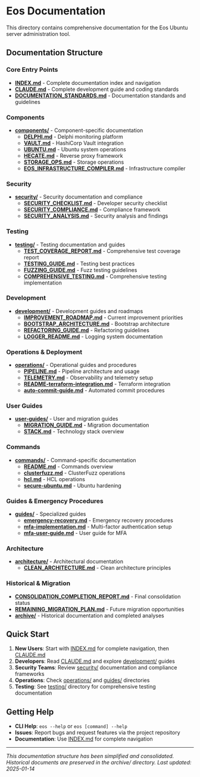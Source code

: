 # Eos Documentation

This directory contains comprehensive documentation for the Eos Ubuntu server administration tool.

## Documentation Structure

### Core Entry Points
- **[INDEX.md](INDEX.md)** - Complete documentation index and navigation
- **[CLAUDE.md](../CLAUDE.md)** - Complete development guide and coding standards
- **[DOCUMENTATION_STANDARDS.md](DOCUMENTATION_STANDARDS.md)** - Documentation standards and guidelines

### Components
- **[components/](./components/)** - Component-specific documentation
  - **[DELPHI.md](./components/DELPHI.md)** - Delphi monitoring platform
  - **[VAULT.md](./components/VAULT.md)** - HashiCorp Vault integration
  - **[UBUNTU.md](./components/UBUNTU.md)** - Ubuntu system operations
  - **[HECATE.md](./components/HECATE.md)** - Reverse proxy framework
  - **[STORAGE_OPS.md](./components/STORAGE_OPS.md)** - Storage operations
  - **[EOS_INFRASTRUCTURE_COMPILER.md](./components/EOS_INFRASTRUCTURE_COMPILER.md)** - Infrastructure compiler

### Security
- **[security/](./security/)** - Security documentation and compliance
  - **[SECURITY_CHECKLIST.md](./security/SECURITY_CHECKLIST.md)** - Developer security checklist
  - **[SECURITY_COMPLIANCE.md](./security/SECURITY_COMPLIANCE.md)** - Compliance framework
  - **[SECURITY_ANALYSIS.md](./security/SECURITY_ANALYSIS.md)** - Security analysis and findings

### Testing
- **[testing/](./testing/)** - Testing documentation and guides
  - **[TEST_COVERAGE_REPORT.md](./testing/TEST_COVERAGE_REPORT.md)** - Comprehensive test coverage report
  - **[TESTING_GUIDE.md](./testing/TESTING_GUIDE.md)** - Testing best practices
  - **[FUZZING_GUIDE.md](./testing/FUZZING_GUIDE.md)** - Fuzz testing guidelines
  - **[COMPREHENSIVE_TESTING.md](./testing/COMPREHENSIVE_TESTING.md)** - Comprehensive testing implementation

### Development
- **[development/](./development/)** - Development guides and roadmaps
  - **[IMPROVEMENT_ROADMAP.md](./development/IMPROVEMENT_ROADMAP.md)** - Current improvement priorities
  - **[BOOTSTRAP_ARCHITECTURE.md](./development/BOOTSTRAP_ARCHITECTURE.md)** - Bootstrap architecture
  - **[REFACTORING_GUIDE.md](./development/REFACTORING_GUIDE.md)** - Refactoring guidelines
  - **[LOGGER_README.md](./development/LOGGER_README.md)** - Logging system documentation

### Operations & Deployment
- **[operations/](./operations/)** - Operational guides and procedures
  - **[PIPELINE.md](./operations/PIPELINE.md)** - Pipeline architecture and usage
  - **[TELEMETRY.md](./operations/TELEMETRY.md)** - Observability and telemetry setup
  - **[README-terraform-integration.md](./operations/README-terraform-integration.md)** - Terraform integration
  - **[auto-commit-guide.md](./operations/auto-commit-guide.md)** - Automated commit procedures

### User Guides
- **[user-guides/](./user-guides/)** - User and migration guides
  - **[MIGRATION_GUIDE.md](./user-guides/MIGRATION_GUIDE.md)** - Migration documentation
  - **[STACK.md](./user-guides/STACK.md)** - Technology stack overview

### Commands
- **[commands/](./commands/)** - Command-specific documentation
  - **[README.md](./commands/README.md)** - Commands overview
  - **[clusterfuzz.md](./commands/clusterfuzz.md)** - ClusterFuzz operations
  - **[hcl.md](./commands/hcl.md)** - HCL operations
  - **[secure-ubuntu.md](./commands/secure-ubuntu.md)** - Ubuntu hardening

### Guides & Emergency Procedures
- **[guides/](./guides/)** - Specialized guides
  - **[emergency-recovery.md](./guides/emergency-recovery.md)** - Emergency recovery procedures
  - **[mfa-implementation.md](./guides/mfa-implementation.md)** - Multi-factor authentication setup
  - **[mfa-user-guide.md](./guides/mfa-user-guide.md)** - User guide for MFA

### Architecture
- **[architecture/](./architecture/)** - Architectural documentation
  - **[CLEAN_ARCHITECTURE.md](./architecture/CLEAN_ARCHITECTURE.md)** - Clean architecture principles

### Historical & Migration
- **[CONSOLIDATION_COMPLETION_REPORT.md](CONSOLIDATION_COMPLETION_REPORT.md)** - Final consolidation status
- **[REMAINING_MIGRATION_PLAN.md](REMAINING_MIGRATION_PLAN.md)** - Future migration opportunities
- **[archive/](./archive/)** - Historical documentation and completed analyses

## Quick Start

1. **New Users**: Start with [INDEX.md](INDEX.md) for complete navigation, then [CLAUDE.md](../CLAUDE.md)
2. **Developers**: Read [CLAUDE.md](../CLAUDE.md) and explore [development/](./development/) guides
3. **Security Teams**: Review [security/](./security/) documentation and compliance frameworks
4. **Operations**: Check [operations/](./operations/) and [guides/](./guides/) directories
5. **Testing**: See [testing/](./testing/) directory for comprehensive testing documentation

## Getting Help

- **CLI Help**: `eos --help` or `eos [command] --help`
- **Issues**: Report bugs and request features via the project repository
- **Documentation**: Use [INDEX.md](INDEX.md) for complete navigation

---

*This documentation structure has been simplified and consolidated. Historical documents are preserved in the archive/ directory. Last updated: 2025-01-14*